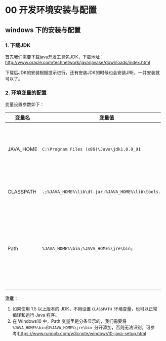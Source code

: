# 00 开发环境安装与配置

## windows 下的安装与配置

### 1. 下载JDK
首先我们需要下载java开发工具包JDK，下载地址：http://www.oracle.com/technetwork/java/javase/downloads/index.html

下载后JDK的安装根据提示进行，还有安装JDK的时候也会安装JRE，一并安装就可以了。
### 2. 环境变量的配置
变量设置参数如下：

|变量名|变量值|说明|
|-|-|-|
|JAVA_HOME|`C:\Program Files (x86)\Java\jdk1.8.0_91 ` |//要根据自己的实际路径配置| 
|CLASSPATH|`.;%JAVA_HOME%\lib\dt.jar;%JAVA_HOME%\lib\tools.jar;`| //记得前面有个"."|
|Path|`%JAVA_HOME%\bin;%JAVA_HOME%\jre\bin;`|Path变量为附件到系统变量，勿替换原有的值|

**注意：**
1. 如果使用 1.5 以上版本的 JDK，不用设置 `CLASSPATH `环境变量，也可以正常编译和运行 Java 程序。
2. 在 Windows10 中，Path 变量里是分条显示的，我们需要将 `%JAVA_HOME%\bin`和`%JAVA_HOME%\jre\bin `分开添加，否则无法识别。可参考:https://www.runoob.com/w3cnote/windows10-java-setup.html